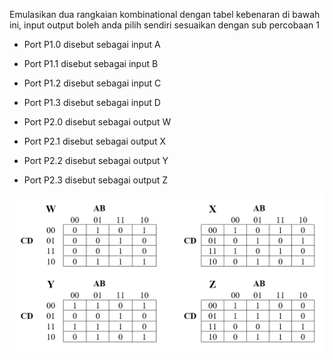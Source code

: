 Emulasikan dua rangkaian kombinational dengan tabel kebenaran di bawah ini, input output boleh anda pilih sendiri sesuaikan dengan sub percobaan 1

- Port P1.0 disebut sebagai input A 	
- Port P1.1 disebut sebagai input B 	
- Port P1.2 disebut sebagai input C 	
- Port P1.3 disebut sebagai input D 	


- Port P2.0 disebut sebagai output W
- Port P2.1 disebut sebagai output X
- Port P2.2 disebut sebagai output Y
- Port P2.3 disebut sebagai output Z

![Percobaan 4 Rangkaian Kombinasional](/assets/images/AT89S51-AT89S52/P4-rangkaian-kombinasional.png)